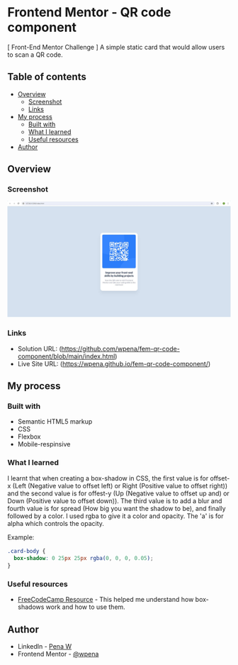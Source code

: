 # Frontend Mentor - QR code component

[ Front-End Mentor Challenge ] A simple static card that would allow users to scan a QR code.

## Table of contents

- [Overview](#overview)
  - [Screenshot](#screenshot)
  - [Links](#links)
- [My process](#my-process)
  - [Built with](#built-with)
  - [What I learned](#what-i-learned)
  - [Useful resources](#useful-resources)
- [Author](#author)

## Overview

### Screenshot

![](./assets/images/qr-code-component-solution-screenshot.jpg)

### Links

- Solution URL: (https://github.com/wpena/fem-qr-code-component/blob/main/index.html)
- Live Site URL: (https://wpena.github.io/fem-qr-code-component/)

## My process

### Built with

- Semantic HTML5 markup
- CSS
- Flexbox
- Mobile-respinsive

### What I learned

I learnt that when creating a box-shadow in CSS, the first value is for offset-x (Left (Negative value to offset left) or Right (Positive value to offset right)) and the second value is for offest-y (Up (Negative value to offset up and) or Down (Positive value to offset down)). The third value is to add a blur and fourth value is for spread (How big you want the shadow to be), and finally followed by a color. I used rgba to give it a color and opacity. The 'a' is for alpha which controls the opacity.

Example: 
```css
.card-body {
  box-shadow: 0 25px 25px rgba(0, 0, 0, 0.05);
}
```

### Useful resources

- [FreeCodeCamp Resource](https://www.freecodecamp.org/news/css-box-shadow-property-with-examples/) - This helped me understand how box-shadows work and how to use them.

## Author

- LinkedIn - [Pena W](https://www.linkedin.com/in/penaw)
- Frontend Mentor - [@wpena](https://www.frontendmentor.io/profile/wpena)
